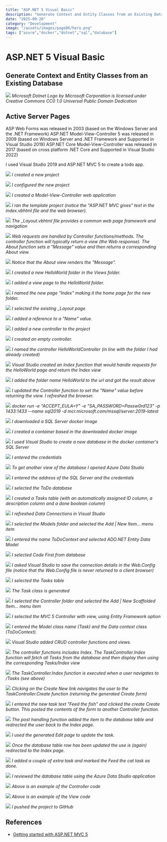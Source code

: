 ```yaml
---
title: "ASP.NET 5 Visual Basic"
description: "Generate Context and Entity Classes from an Existing Database"
date: "2025-09-20"
category: "Development"
image: "/assets/images/page86/hero.png"
tags: ["azure","docker","dotnet","sql","database"]
---
```


# ASP.NET 5 Visual Basic

## Generate Context and Entity Classes from an Existing Database

![](/assets/images/page86/net-logo.svg)
*Microsoft Dotnet Logo by Microsoft Corporation is licensed under Creative Commons CC0 1.0 Universal Public Domain Dedication*


## Active Server Pages

ASP Web Forms was released in 2003 (based on the Windows Server and the .NET Framework)
ASP.NET Model-View-Controller 5 was released in 2009 (based on Windows Server and .NET Framework and Supported in Visual Studio 2019)
ASP.NET Core Model-View-Controller was released in 2017 (based on cross platform .NET Core and Supported in Visual Studio 2022)

I used Visual Studio 2019 and ASP.NET MVC 5 to create a todo app.

![](/assets/images/page86/capture4-create-new-project-1026x677.png)
*I created a new project*

![](/assets/images/page86/capture5-configure-new-project-1022x677.png)
*I configured the new project*

![](/assets/images/page86/capture6-mvc-vb-1020x707.png)
*I created a Model-View-Controller web application*

![](/assets/images/page86/capture7-home-view-1353x729.png)
*I ran the template project (notice the "ASP.NET MVC gives" text in the index.vbhtml file and the web browser).*

![](/assets/images/page86/capture8-layout-1416x726.png)
*The _Layout.vbhtml file provides a common web page framework and navigation*

![](/assets/images/page86/capture9-controller-1382x667.png)
*Web requests are handled by Controller functions/methods. The controller function will typically return a view (the Web response). The About function sets a "Message" value and then returns a corresponding About view.*

![](/assets/images/page86/capture10-controller-passing-to-view-1405x638.png)
*Notice that the About view renders the "Message".*

![](/assets/images/page86/capture11-new-folder-842x501.png)
*I created a new HelloWorld folder in the Views folder.*

![](/assets/images/page86/capture12-new-view-2-993x492.png)
*I added a view page to the HelloWorld folder.*

![](/assets/images/page86/capture13-new-view-3-995x287.png)
*I named the new page "Index" making it the home page for the new folder.*

![](/assets/images/page86/capture14-new-view-4-1097x495.png)
*I selected the existing _Layout page*

![](/assets/images/page86/capture15-new-view-5-1387x306.png)
*I added a reference to a "Name" value.*

![](/assets/images/page86/capture16-new-controller-1-876x298.png)
*I added a new controller to the project*

![](/assets/images/page86/capture17-new-controller-2-1365x683.png)
*I created an empty controller.*

![](/assets/images/page86/capture18-new-controller-3-1114x350.png)
*I named the controller HelloWorldController (in line with the folder I had already created)*

![](/assets/images/page86/capture19-new-controller-4-1419x311.png)
*Visual Studio created an Index function that would handle requests for the HelloWorld page and return the Index view*

![](/assets/images/page86/capture20-new-controller-5-1364x615.png)
*I added the folder name HelloWorld to the url and got the result above*

![](/assets/images/page86/capture21-new-controller-6-1362x545.png)
*I updated the Controller function to set the "Name" value before returning the view. I refreshed the browser.*

![](/assets/images/page86/capture26-docker-sql-server-1157x622.png)
*docker run -e "ACCEPT_EULA=Y" -e "SA_PASSWORD=Passw0rd123" -p 1433:1433 --name sql2019 -d mcr.microsoft.com/mssql/server:2019-latest*

![](/assets/images/page86/capture27-docker-sql-server-2-1157x623.png)
*I downloaded a SQL Server docker image*

![](/assets/images/page86/capture28-docker-sql-server-3-1154x620.png)
*I created a container based in the downloaded docker image*

![](/assets/images/page86/capture29-docker-sql-server-5-1364x230.png)
*I used Visual Studio to create a new database in the docker container's SQL Server*

![](/assets/images/page86/capture30-docker-sql-server-6-1047x509.png)
*I entered the credentials*

![](/assets/images/page86/capture32-docker-sql-server-8-1025x729.png)
*To get another view of the database I opened Azure Data Studio*

![](/assets/images/page86/capture33-docker-sql-server-9-1023x729.png)
*I entered the address of the SQL Server and the credentials*

![](/assets/images/page86/capture34-docker-sql-server-10-1027x728.png)
*I selected the ToDo database*

![](/assets/images/page86/capture35-docker-sql-server-11-1026x423.png)
*I created a Tasks table (with an automatically assigned ID column, a description column and a done boolean column)*

![](/assets/images/page86/capture36-docker-sql-server-12-1359x471.png)
*I refreshed Data Connections in Visual Studio*

![](/assets/images/page86/capture37-docker-sql-server-14-808x240.png)
*I selected the Models folder and selected the Add | New Item... menu item*

![](/assets/images/page86/capture38-docker-sql-server-15-941x573.png)
*I entered the name ToDoContext and selected ADO.NET Entity Data Model*

![](/assets/images/page86/capture39-docker-sql-server-16-616x559.png)
*I selected Code First from database*

![](/assets/images/page86/capture40-docker-sql-server-17-612x560.png)
*I asked Visual Studio to save the connection details in the Web.Config file (notice that the Web.Config file is never returned to a client browser)*

![](/assets/images/page86/capture41-docker-sql-server-18-616x554.png)
*I selected the Tasks table*

![](/assets/images/page86/capture42-docker-sql-server-19-1365x331.png)
*The Task class is generated*

![](/assets/images/page86/capture43-docker-sql-server-20-880x242.png)
*I selected the Controller folder and selected the Add | New Scaffolded Item... menu item*

![](/assets/images/page86/capture44-docker-sql-server-21-952x658.png)
*I selected the MVC 5 Controller with view, using Entity Framework option*

![](/assets/images/page86/capture45-docker-sql-server-22-589x381.png)
*I entered the Model class name (Task) and the Data context class (ToDoContext).*

![](/assets/images/page86/capture46-docker-sql-server-23-1364x312.png)
*Visual Studio added CRUD controller functions and views.*

![](/assets/images/page86/capture47-docker-sql-server-24-1359x664.png)
*The controller functions includes Index. The TaskController.Index function will fetch all Tasks from the database and then display then using the corresponding Tasks/Index view*

![](/assets/images/page86/capture48-docker-sql-server-25-1363x729.png)
*The TaskController.Index function is executed when a user navigates to /Tasks (see above)*

![](/assets/images/page86/capture49-docker-sql-server-26-1040x622.png)
*Clicking on the Create New link navigates the user to the TaskController.Create function (returning the generated Create form)*

![](/assets/images/page86/capture49-docker-sql-server-26-1040x622.png)
*I entered the new task text "Feed the fish" and clicked the create Create button. This posted the contents of the form to another Controller function.*

![](/assets/images/page86/capture51-docker-sql-server-28-1038x616.png)
*The post handling function added the item to the database table and redirected the user back to the Index page.*

![](/assets/images/page86/capture52-docker-sql-server-29-1040x617.png)
*I used the generated Edit page to update the task.*

![](/assets/images/page86/capture53-docker-sql-server-30-1040x616.png)
*Once the database table row has been updated the use is (again) redirected to the Index page.*

![](/assets/images/page86/capture54-docker-sql-server-31-1039x616.png)
*I added a couple of extra task and marked the Feed the cat task as done.*

![](/assets/images/page86/capture55-docker-sql-server-32-997x722.png)
*I reviewed the database table using the Azure Data Studio application*

![](/assets/images/page86/capture56-docker-sql-server-33-1364x668.png)
*Above is an example of the Controller code*

![](/assets/images/page86/capture57-docker-sql-server-34-1365x668.png)
*Above is an example of the View code*

![](/assets/images/page86/capture58-docker-sql-server-35-1366x728.png)
*I pushed the project to GitHub*
## References

- [Getting started with ASP.NET MVC 5](https://learn.microsoft.com/en-us/aspnet/mvc/overview/getting-started/introduction/getting-started)

